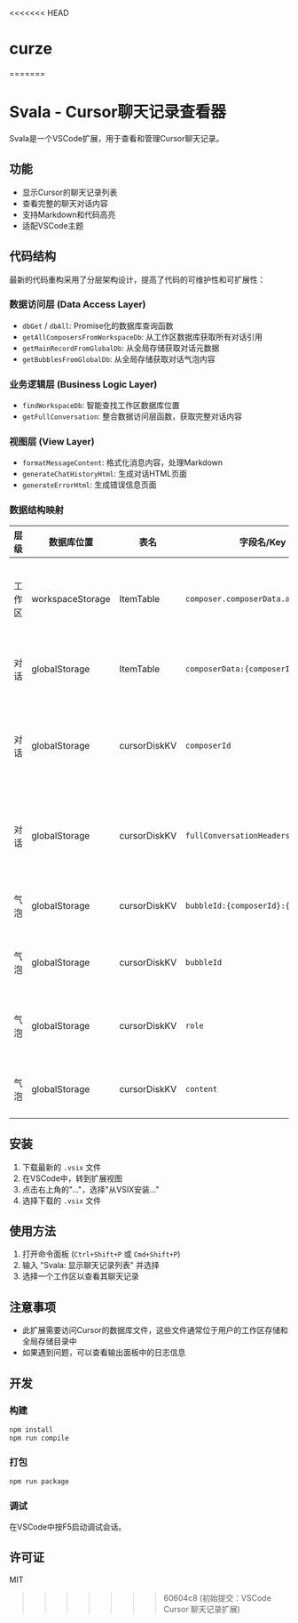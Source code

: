 <<<<<<< HEAD
# curze
=======
# Svala - Cursor聊天记录查看器

Svala是一个VSCode扩展，用于查看和管理Cursor聊天记录。

## 功能

- 显示Cursor的聊天记录列表
- 查看完整的聊天对话内容
- 支持Markdown和代码高亮
- 适配VSCode主题

## 代码结构

最新的代码重构采用了分层架构设计，提高了代码的可维护性和可扩展性：

### 数据访问层 (Data Access Layer)

- `dbGet` / `dbAll`: Promise化的数据库查询函数
- `getAllComposersFromWorkspaceDb`: 从工作区数据库获取所有对话引用
- `getMainRecordFromGlobalDb`: 从全局存储获取对话元数据
- `getBubblesFromGlobalDb`: 从全局存储获取对话气泡内容

### 业务逻辑层 (Business Logic Layer)

- `findWorkspaceDb`: 智能查找工作区数据库位置
- `getFullConversation`: 整合数据访问层函数，获取完整对话内容

### 视图层 (View Layer)

- `formatMessageContent`: 格式化消息内容，处理Markdown
- `generateChatHistoryHtml`: 生成对话HTML页面
- `generateErrorHtml`: 生成错误信息页面

### 数据结构映射

| 层级 | 数据库位置 | 表名 | 字段名/Key | 作用 |
|------|------------|--------|--------|------|
| 工作区 | workspaceStorage | ItemTable | `composer.composerData.allComposers` | 存储所有对话的引用列表 |
| 对话 | globalStorage | ItemTable | `composerData:{composerId}` | 包含对话元数据 |
| 对话 | globalStorage | cursorDiskKV | `composerId` | 对话唯一标识符，用于关联气泡 |
| 对话 | globalStorage | cursorDiskKV | `fullConversationHeadersOnly` | 存储所有气泡ID和时间戳 |
| 气泡 | globalStorage | cursorDiskKV | `bubbleId:{composerId}:{bubbleId}` | 气泡完整存储键 |
| 气泡 | globalStorage | cursorDiskKV | `bubbleId` | 气泡唯一标识符 |
| 气泡 | globalStorage | cursorDiskKV | `role` | 区分用户输入和AI回复 |
| 气泡 | globalStorage | cursorDiskKV | `content` | 存储实际对话内容 |

## 安装

1. 下载最新的 `.vsix` 文件
2. 在VSCode中，转到扩展视图
3. 点击右上角的"..."，选择"从VSIX安装..."
4. 选择下载的 `.vsix` 文件

## 使用方法

1. 打开命令面板 (`Ctrl+Shift+P` 或 `Cmd+Shift+P`)
2. 输入 "Svala: 显示聊天记录列表" 并选择
3. 选择一个工作区以查看其聊天记录

## 注意事项

- 此扩展需要访问Cursor的数据库文件，这些文件通常位于用户的工作区存储和全局存储目录中
- 如果遇到问题，可以查看输出面板中的日志信息

## 开发

### 构建

```bash
npm install
npm run compile
```

### 打包

```bash
npm run package
```

### 调试

在VSCode中按F5启动调试会话。

## 许可证

MIT
>>>>>>> 60604c8 (初始提交：VSCode Cursor 聊天记录扩展)
